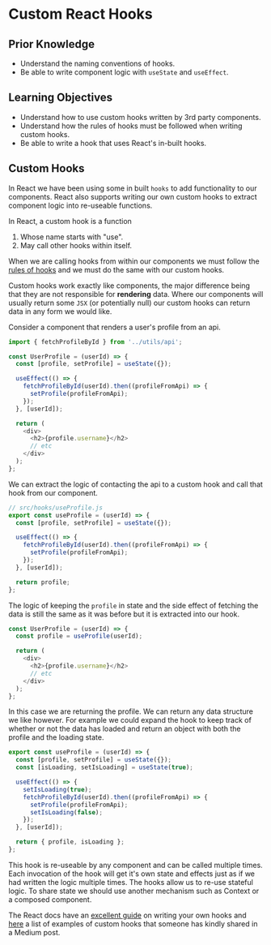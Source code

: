 # Custom React Hooks

## Prior Knowledge

- Understand the naming conventions of hooks.
- Be able to write component logic with `useState` and `useEffect`.

## Learning Objectives

- Understand how to use custom hooks written by 3rd party components.
- Understand how the rules of hooks must be followed when writing custom hooks.
- Be able to write a hook that uses React's in-built hooks.

## Custom Hooks

In React we have been using some in built `hooks` to add functionality to our components. React also supports writing our own custom hooks to extract component logic into re-useable functions.

In React, a custom hook is a function

1. Whose name starts with "use".
2. May call other hooks within itself.

When we are calling hooks from within our components we must follow the [rules of hooks](https://react.dev/learn/state-a-components-memory#meet-your-first-hook) and we must do the same with our custom hooks.

Custom hooks work exactly like components, the major difference being that they are not responsible for **rendering** data. Where our components will usually return some `JSX` (or potentially null) our custom hooks can return data in any form we would like.

Consider a component that renders a user's profile from an api.

```js
import { fetchProfileById } from '../utils/api';

const UserProfile = (userId) => {
  const [profile, setProfile] = useState({});

  useEffect(() => {
    fetchProfileById(userId).then((profileFromApi) => {
      setProfile(profileFromApi);
    });
  }, [userId]);

  return (
    <div>
      <h2>{profile.username}</h2>
      // etc
    </div>
  );
};
```

We can extract the logic of contacting the api to a custom hook and call that hook from our component.

```js
// src/hooks/useProfile.js
export const useProfile = (userId) => {
  const [profile, setProfile] = useState({});

  useEffect(() => {
    fetchProfileById(userId).then((profileFromApi) => {
      setProfile(profileFromApi);
    });
  }, [userId]);

  return profile;
};
```

The logic of keeping the `profile` in state and the side effect of fetching the data is still the same as it was before but it is extracted into our hook.

```js
const UserProfile = (userId) => {
  const profile = useProfile(userId);

  return (
    <div>
      <h2>{profile.username}</h2>
      // etc
    </div>
  );
};
```

In this case we are returning the profile. We can return any data structure we like however. For example we could expand the hook to keep track of whether or not the data has loaded and return an object with both the profile and the loading state.

```js
export const useProfile = (userId) => {
  const [profile, setProfile] = useState({});
  const [isLoading, setIsLoading] = useState(true);

  useEffect(() => {
    setIsLoading(true);
    fetchProfileById(userId).then((profileFromApi) => {
      setProfile(profileFromApi);
      setIsLoading(false);
    });
  }, [userId]);

  return { profile, isLoading };
};
```

This hook is re-useable by any component and can be called multiple times. Each invocation of the hook will get it's own state and effects just as if we had written the logic multiple times. The hooks allow us to re-use stateful logic. To share state we should use another mechanism such as Context or a composed component.

The React docs have an [excellent guide](https://react.dev/learn/reusing-logic-with-custom-hooks) on writing your own hooks and [here](https://betterprogramming.pub/7-custom-react-hooks-you-probably-need-in-your-project-12f86216df94) a list of examples of custom hooks that someone has kindly shared in a Medium post.

